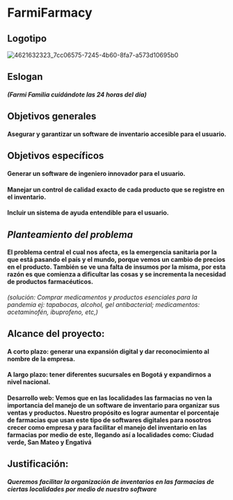 # FarmiFarmacy


## Logotipo
![4621632323_7cc06575-7245-4b60-8fa7-a573d10695b0](https://user-images.githubusercontent.com/78757752/107674322-d91cba00-6c64-11eb-93cd-d208bcd15697.png)



## Eslogan
#### _(Farmi Familia cuidándote las 24 horas del día)_


## Objetivos generales

#### Asegurar y garantizar un software de inventario accesible para el usuario.
 
## Objetivos específicos

#### Generar un software de ingeniero innovador para el usuario.
#### Manejar un control de calidad exacto de cada producto que se registre en el inventario.
#### Incluir un sistema de ayuda entendible para el usuario.

## *Planteamiento del problema*

#### El problema central el cual nos afecta, es la emergencia sanitaria por la que está pasando el país y el mundo, porque vemos un cambio de precios en el producto. También se ve una falta de insumos por la misma, por esta razón es que comienza a dificultar las cosas y se incrementa la necesidad de productos farmacéuticos.
*(solución: Comprar medicamentos y productos esenciales para la pandemia ej: tapabocas, alcohol, gel antibacterial; medicamentos: acetaminofén, ibuprofeno, etc,)*

## Alcance del proyecto:
#### A corto plazo: generar una expansión digital y dar reconocimiento al nombre de la empresa.
#### A largo plazo: tener diferentes sucursales en Bogotá y expandirnos a nivel nacional.
#### Desarrollo web: Vemos que en las localidades las farmacias no ven la importancia del manejo de un software de inventario para organizar sus ventas y productos. Nuestro propósito es lograr aumentar el porcentaje de farmacias que usan este tipo de softwares digitales para nosotros crecer como empresa y para facilitar el manejo del inventario en las farmacias por medio de este, llegando así a localidades como: Ciudad verde, San Mateo y Engativá

## Justificación:
#### _Queremos facilitar la organización de inventarios en las farmacias de ciertas localidades por medio de nuestro software_
